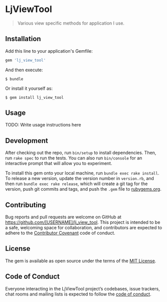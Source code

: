 # LjViewTool

>Various view specific methods for application I use.

## Installation

Add this line to your application's Gemfile:

```ruby
gem 'lj_view_tool'
```

And then execute:

    $ bundle

Or install it yourself as:

    $ gem install lj_view_tool

## Usage

TODO: Write usage instructions here

## Development

After checking out the repo, run `bin/setup` to install dependencies. Then, run `rake spec` to run the tests. You can also run `bin/console` for an interactive prompt that will allow you to experiment.

To install this gem onto your local machine, run `bundle exec rake install`. To release a new version, update the version number in `version.rb`, and then run `bundle exec rake release`, which will create a git tag for the version, push git commits and tags, and push the `.gem` file to [rubygems.org](https://rubygems.org).

## Contributing

Bug reports and pull requests are welcome on GitHub at https://github.com/[USERNAME]/lj_view_tool. This project is intended to be a safe, welcoming space for collaboration, and contributors are expected to adhere to the [Contributor Covenant](http://contributor-covenant.org) code of conduct.

## License

The gem is available as open source under the terms of the [MIT License](https://opensource.org/licenses/MIT).

## Code of Conduct

Everyone interacting in the LjViewTool project’s codebases, issue trackers, chat rooms and mailing lists is expected to follow the [code of conduct](https://github.com/[USERNAME]/lj_view_tool/blob/master/CODE_OF_CONDUCT.md).
